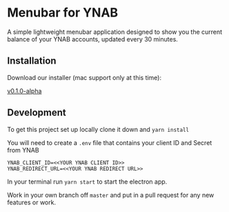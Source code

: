# Menubar for YNAB

A simple lightweight menubar application designed to show you the current balance of your YNAB accounts, updated every 30 minutes.

## Installation

Download our installer (mac support only at this time):

[v0.1.0-alpha](https://github.com/kevin-wynn/menubar-for-ynab/releases/download/v0.1.0-alpha/Menubar.for.YNAB-0.1.0.dmg)

## Development

To get this project set up locally clone it down and `yarn install`

You will need to create a `.env` file that contains your client ID and Secret from YNAB

```
YNAB_CLIENT_ID=<<YOUR YNAB CLIENT ID>>
YNAB_REDIRECT_URL=<<YOUR YNAB REDIRECT URL>>
```

In your terminal run `yarn start` to start the electron app.

Work in your own branch off `master` and put in a pull request for any new features or work.